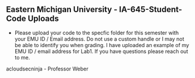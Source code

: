 ## Eastern Michigan University - IA-645-Student-Code Uploads

- Please upload your code to the specfic folder for this semester with your EMU ID / Email address. Do not use a custom handle or I may not be able to identify you when grading. I have uploaded an example of my EMU ID / email address for Lab1. If you have questions please reach out to me.

acloudsecninja - Professor Weber
